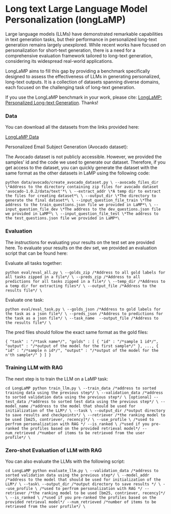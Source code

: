 # Long text Large Language Model Personalization (longLaMP)

Large language models (LLMs) have demonstrated remarkable capabilities in text generation tasks, but their performance in personalized long-text generation remains largely unexplored. While recent works have focused on personalization for short-text generation, there is a need for a comprehensive evaluation framework tailored to long-text generation, considering its widespread real-world applications.

LongLaMP aims to fill this gap by providing a benchmark specifically designed to assess the effectiveness of LLMs in generating personalized, long-text outputs. It is a collection of datasets spanning diverse domains, each focused on the challenging task of long-text generation.

If you use the LongLaMP benchmark in your work, please cite: [LongLaMP: Personalized Long-text Generation](https://www.arxiv.org/abs/2407.11016). Thanks!

### Data

You can download all the datasets from the links provided here:

[LongLaMP Data](https://huggingface.co/datasets/LongLaMP/LongLaMP)

Personalized Email Subject Generation (Avocado dataset):

The Avocado dataset is not publicly accessible. However, we provided the samples' id and the code we used to generate our dataset. Therefore, if you get access to the dataset, you can quickly generate the dataset with the same format as the other datasets in LaMP using the following code:

`python data/avocado/create_avocado_dataset.py \
    --avocado_files_dir \*Address to the directory containing zip files for avocado dataset 'avocado-1.0.2/data/text'*\ \
    --extract_addr \*A temp dir to extract the files for creating dataset*\ \
    --output_dir \*The directory to generate the final dataset*\ \
    --input_question_file_train \*The address to the train_questions.json file we provided in LaMP*\ \
    --input_question_file_dev \*The address to the dev_questions.json file we provided in LaMP*\ \
    --input_question_file_test \*The address to the test_questions.json file we provided in LaMP*\`

### Evaluation
The instructions for evaluating your results on the test set are provided here. To evaluate your results on the dev set, we provided an evaluation script that can be found here:

Evaluate all tasks together:

`python eval/eval_all.py \
    --golds_zip /*Address to all gold labels for all tasks zipped in a file*/ \
    --preds_zip /*Address to all predictions for all tasks zipped in a file*/ \
    --temp_dir /*Address to a temp dir for extracting files*/ \
    --output_file /*Address to the results file*/ \`

Evaluate one task:

`python eval/eval_task.py \
    --golds_json /*Address to gold labels for the task as a json file*/ \
    --preds_json /*Address to predictions for the task as a json file*/ \
    --task_name 
    --output_file /*Address to the results file*/ \`

The pred files should follow the exact same format as the gold files:

`{
    "task" : "/*task name*/",
    "golds" : [
        {
            "id" : "/*sample 1 id*/",
            "output" : "/*output of the model for the first sample*/"
        },
        ...,
        {
            "id" : "/*sample n id*/",
            "output" : "/*output of the model for the n'th sample*/"
        }
    ]
}`

### Training LLM with RAG
The next step is to train the LLM on a LaMP task:

`cd LongLaMP
python train_llm.py \
    --train_data /*address to sorted training data using the previous step*/ \
    --validation_data /*address to sorted validation data using the previous step*/ \
    [optional] --test_data /*address to sorted test data using the previous step*/ \
    --model_name /*address to the model that should be used for initialization of the LLM*/ \
    --task \
    --output_dir /*output directory to save results and checkpoints*/ \
    --retriever /*the ranking model to be used [bm25, contriever, recency]*/ \
    --use_profile \ /*used to perfrom personalization with RAG */
    --is_ranked \ /*used if you pre-ranked the profiles based on the provided retrieval model*/
    --num_retrieved /*number of items to be retrieved from the user profile*/ \ `

### Zero-shot Evaluation of LLM with RAG
You can also evaluate the LLMs with the following script:

`cd LongLaMP
python evaluate_llm.py \
    --validation_data /*address to sorted validation data using the previous step*/ \
    --model_addr /*address to the model that should be used for initialization of the LLM*/ \
    --task\
    --output_dir /*output directory to save results */ \
    --use_profile \ /*used to perfrom personalization with RAG */
    --retriever /*the ranking model to be used [bm25, contriever, recency]*/ \
    --is_ranked \ /*used if you pre-ranked the profiles based on the provided retrieval model*/
    --num_retrieved /*number of items to be retrieved from the user profile*/ \ `

